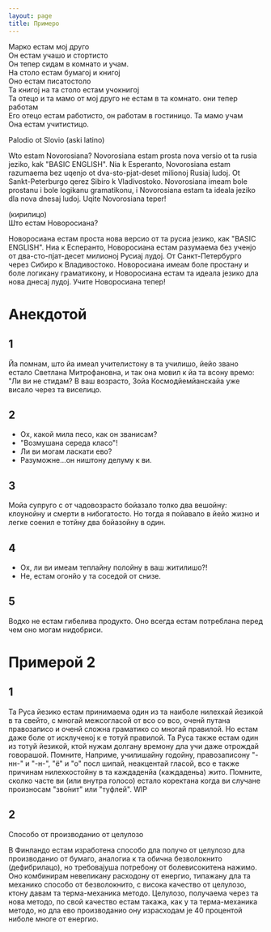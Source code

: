 ```yaml
---
layout: page
title: Примеро
---
```



Марко естам мој друго\
Он естам учашо и стортисто\
Он тепер сидам в комнато и учам.\
На столо естам бумагој и книгој\
Оно естам писатостоло \
Та книгој на та столо естам учокнигој\
Та отецо и та мамо от мој друго не естам в та комнато. они тепер работам\
Его отецо естам работисто, он работам в гостиницо. Та мамо учам\
Она естам учитистицо.


Palodio ot Slovio (aski latino)

Wto estam Novorosiana? Novorosiana estam prosta nova versio ot ta rusia jeziko, kak "BASIC ENGLISH". Nia k Esperanto, Novorosiana estam razumaema bez uqenjo ot dva-sto-pjat-deset milionoj Rusiaj ludoj. Ot Sankt-Peterburgo qerez Sibiro k Vladivostoko. Novorosiana imeam bole prostanu i bole logikanu gramatikonu, i Novorosiana estam ta ideala jeziko dla nova dnesaj ludoj. Uqite Novorosiana teper!

(кирилицо)\
Што естам Новоросиана?

Новоросиана естам проста нова версио от та русиа језико, как "BASIC ENGLISH". Ниа к Есперанто, Новоросиана естам разумаема без ученјо от два-сто-пјат-десет милионој Русиај лудој. От Санкт-Петербурго через Сибиро к Владивостоко. Новоросиана имеам боле простану и боле логикану граматикону, и Новоросиана естам та идеала језико дла нова днесај лудој. Учите Новоросиана тепер!


# Анекдотой

## 1

Йа помнам, што йа имеал учителистону в та училишо, йейо звано естало Светлана Митрофановна, и так она мовил к йа та всону времо:
"Ли ви не стидам? В ваш возрасто, Зойа Космодйемйанскайа уже висало через та виселицо.

## 2

- Ох, какой мила песо, как он званисам?
- "Возмушана середа класо"!
- Ли ви могам ласкати ево?
- Разуможне...он ништону делуму к ви.

## 3

Мойа супруго с от чадовозрасто бойазало толко два вешойну:
клоунойну и смерти в нибогатосто. Но тогда я пойавало в йейо жизно и легке соенил е тотйну два бойазойну в один.

## 4

- Ох, ли ви имеам теплайну полойну в ваш житилишо?!
- Не, естам огонйо у та соседой от снизе.

## 5

Водко не естам гибелива продукто. Оно всегда естам потреблана перед чем оно могам нидобриси.

# Примерой 2
## 1

Та Руса йезико естам принимаема один из та наиболе нилехкай йезикой в та свейто, с многай межсогласой от всо со всо, оченй путана правозаписо и оченй сложна граматико со многай правилой. Но естам даже боле от исклученој к е тотуй правилой. Та Руса также естам один из тотуй йезикой, ктой нужам долгану времону дла учи даже отрождай говорашой. Помните, Наприме, училишайну годойну, правозаписону "-нн-" и "-н-", "ё" и "о" посл шипай, неакцентай гласой, всо е также причинам нилехкостойну в та каждаденйа (каждаденьа) жито. Помните, сколко часте ви (или внутра голосо) естало коректана когда ви случане произносам "зво́нит" или "туфлей". WIP

## 2

Способо от производанио от целулозо

В Финландо естам изработена способо дла получо от целулозо дла производанио от бумаго, аналогиа к та обична безволокнито (дефибрилацо), но требовајуша потребону от болевисокитена нажимо. Оно комбинирам невеликану расходону от енергио, типажану дла та механико способо от безволокнито, с висока качество от целулозо, ктону давам та терма-механика методо.
Целулозо, получаема через та нова методо, по свой качество естам такажа, как у та терма-механика методо, но дла ево производанио ону израсходам je 40 процентой ниболе многе от енергио.
